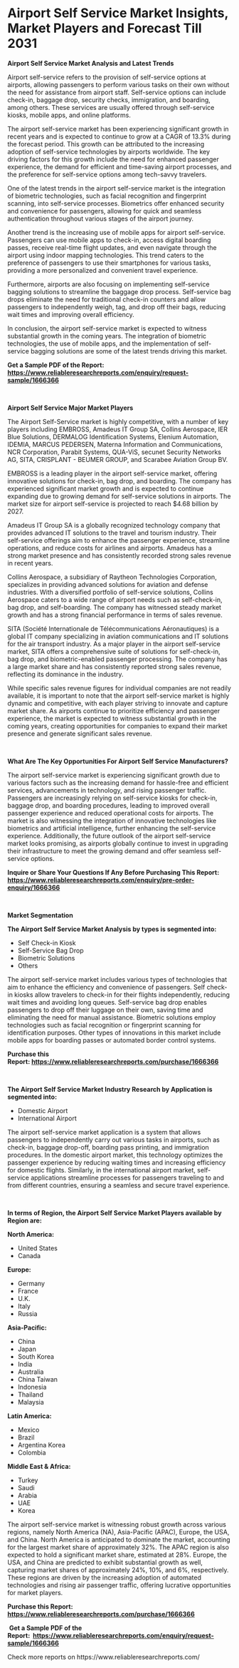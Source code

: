 <p><h1>Airport Self Service Market Insights, Market Players and Forecast Till 2031</h1></p><p><strong>Airport Self Service Market Analysis and Latest Trends</strong></p>
<p><p>Airport self-service refers to the provision of self-service options at airports, allowing passengers to perform various tasks on their own without the need for assistance from airport staff. Self-service options can include check-in, baggage drop, security checks, immigration, and boarding, among others. These services are usually offered through self-service kiosks, mobile apps, and online platforms.</p><p>The airport self-service market has been experiencing significant growth in recent years and is expected to continue to grow at a CAGR of 13.3% during the forecast period. This growth can be attributed to the increasing adoption of self-service technologies by airports worldwide. The key driving factors for this growth include the need for enhanced passenger experience, the demand for efficient and time-saving airport processes, and the preference for self-service options among tech-savvy travelers.</p><p>One of the latest trends in the airport self-service market is the integration of biometric technologies, such as facial recognition and fingerprint scanning, into self-service processes. Biometrics offer enhanced security and convenience for passengers, allowing for quick and seamless authentication throughout various stages of the airport journey.</p><p>Another trend is the increasing use of mobile apps for airport self-service. Passengers can use mobile apps to check-in, access digital boarding passes, receive real-time flight updates, and even navigate through the airport using indoor mapping technologies. This trend caters to the preference of passengers to use their smartphones for various tasks, providing a more personalized and convenient travel experience.</p><p>Furthermore, airports are also focusing on implementing self-service bagging solutions to streamline the baggage drop process. Self-service bag drops eliminate the need for traditional check-in counters and allow passengers to independently weigh, tag, and drop off their bags, reducing wait times and improving overall efficiency.</p><p>In conclusion, the airport self-service market is expected to witness substantial growth in the coming years. The integration of biometric technologies, the use of mobile apps, and the implementation of self-service bagging solutions are some of the latest trends driving this market.</p></p>
<p><strong>Get a Sample PDF of the Report:&nbsp; <a href="https://www.reliableresearchreports.com/enquiry/request-sample/1666366">https://www.reliableresearchreports.com/enquiry/request-sample/1666366</a></strong></p>
<p>&nbsp;</p>
<p><strong>Airport Self Service Major Market Players</strong></p>
<p><p>The Airport Self-Service market is highly competitive, with a number of key players including EMBROSS, Amadeus IT Group SA, Collins Aerospace, IER Blue Solutions, DERMALOG Identification Systems, Elenium Automation, IDEMIA, MARCUS PEDERSEN, Materna Information and Communications, NCR Corporation, Parabit Systems, QUA-ViS, secunet Security Networks AG, SITA, CRISPLANT - BEUMER GROUP, and Scarabee Aviation Group BV.</p><p>EMBROSS is a leading player in the airport self-service market, offering innovative solutions for check-in, bag drop, and boarding. The company has experienced significant market growth and is expected to continue expanding due to growing demand for self-service solutions in airports. The market size for airport self-service is projected to reach $4.68 billion by 2027.</p><p>Amadeus IT Group SA is a globally recognized technology company that provides advanced IT solutions to the travel and tourism industry. Their self-service offerings aim to enhance the passenger experience, streamline operations, and reduce costs for airlines and airports. Amadeus has a strong market presence and has consistently recorded strong sales revenue in recent years.</p><p>Collins Aerospace, a subsidiary of Raytheon Technologies Corporation, specializes in providing advanced solutions for aviation and defense industries. With a diversified portfolio of self-service solutions, Collins Aerospace caters to a wide range of airport needs such as self-check-in, bag drop, and self-boarding. The company has witnessed steady market growth and has a strong financial performance in terms of sales revenue.</p><p>SITA (Société Internationale de Télécommunications Aéronautiques) is a global IT company specializing in aviation communications and IT solutions for the air transport industry. As a major player in the airport self-service market, SITA offers a comprehensive suite of solutions for self-check-in, bag drop, and biometric-enabled passenger processing. The company has a large market share and has consistently reported strong sales revenue, reflecting its dominance in the industry.</p><p>While specific sales revenue figures for individual companies are not readily available, it is important to note that the airport self-service market is highly dynamic and competitive, with each player striving to innovate and capture market share. As airports continue to prioritize efficiency and passenger experience, the market is expected to witness substantial growth in the coming years, creating opportunities for companies to expand their market presence and generate significant sales revenue.</p></p>
<p>&nbsp;</p>
<p><strong>What Are The Key Opportunities For Airport Self Service Manufacturers?</strong></p>
<p><p>The airport self-service market is experiencing significant growth due to various factors such as the increasing demand for hassle-free and efficient services, advancements in technology, and rising passenger traffic. Passengers are increasingly relying on self-service kiosks for check-in, baggage drop, and boarding procedures, leading to improved overall passenger experience and reduced operational costs for airports. The market is also witnessing the integration of innovative technologies like biometrics and artificial intelligence, further enhancing the self-service experience. Additionally, the future outlook of the airport self-service market looks promising, as airports globally continue to invest in upgrading their infrastructure to meet the growing demand and offer seamless self-service options.</p></p>
<p><strong>Inquire or Share Your Questions If Any Before Purchasing This Report: <a href="https://www.reliableresearchreports.com/enquiry/pre-order-enquiry/1666366">https://www.reliableresearchreports.com/enquiry/pre-order-enquiry/1666366</a></strong></p>
<p>&nbsp;</p>
<p><strong>Market Segmentation</strong></p>
<p><strong>The Airport Self Service Market Analysis by types is segmented into:</strong></p>
<p><ul><li>Self Check-in Kiosk</li><li>Self-Service Bag Drop</li><li>Biometric Solutions</li><li>Others</li></ul></p>
<p><p>The airport self-service market includes various types of technologies that aim to enhance the efficiency and convenience of passengers. Self check-in kiosks allow travelers to check-in for their flights independently, reducing wait times and avoiding long queues. Self-service bag drop enables passengers to drop off their luggage on their own, saving time and eliminating the need for manual assistance. Biometric solutions employ technologies such as facial recognition or fingerprint scanning for identification purposes. Other types of innovations in this market include mobile apps for boarding passes or automated border control systems.</p></p>
<p><strong>Purchase this Report:&nbsp;<a href="https://www.reliableresearchreports.com/purchase/1666366">https://www.reliableresearchreports.com/purchase/1666366</a></strong></p>
<p>&nbsp;</p>
<p><strong>The Airport Self Service Market Industry Research by Application is segmented into:</strong></p>
<p><ul><li>Domestic Airport</li><li>International Airport</li></ul></p>
<p><p>The airport self-service market application is a system that allows passengers to independently carry out various tasks in airports, such as check-in, baggage drop-off, boarding pass printing, and immigration procedures. In the domestic airport market, this technology optimizes the passenger experience by reducing waiting times and increasing efficiency for domestic flights. Similarly, in the international airport market, self-service applications streamline processes for passengers traveling to and from different countries, ensuring a seamless and secure travel experience.</p></p>
<p>&nbsp;</p>
<p><strong>In terms of Region, the Airport Self Service Market Players available by Region are:</strong></p>
<p>
    <p> <strong> North America: </strong>
        <ul>
            <li>United States</li>
            <li>Canada</li>
        </ul>
        </p> 
    <p> <strong> Europe: </strong>
        <ul>
            <li>Germany</li>
            <li>France</li>
            <li>U.K.</li>
            <li>Italy</li>
            <li>Russia</li>
        </ul>
        </p> 
    <p> <strong> Asia-Pacific: </strong>
        <ul>
            <li>China</li>
            <li>Japan</li>
            <li>South Korea</li>
            <li>India</li>
            <li>Australia</li>
            <li>China Taiwan</li>
            <li>Indonesia</li>
            <li>Thailand</li>
            <li>Malaysia</li>
        </ul>
        </p> 
    <p> <strong> Latin America: </strong>
        <ul>
            <li>Mexico</li>
            <li>Brazil</li>
            <li>Argentina Korea</li>
            <li>Colombia</li>
        </ul>
        </p> 
    <p> <strong> Middle East & Africa: </strong>
        <ul>
            <li>Turkey</li>
            <li>Saudi</li>
            <li>Arabia</li>
            <li>UAE</li>
            <li>Korea</li>
        </ul>
    </p>
    </p>
<p><p>The airport self-service market is witnessing robust growth across various regions, namely North America (NA), Asia-Pacific (APAC), Europe, the USA, and China. North America is anticipated to dominate the market, accounting for the largest market share of approximately 32%. The APAC region is also expected to hold a significant market share, estimated at 28%. Europe, the USA, and China are predicted to exhibit substantial growth as well, capturing market shares of approximately 24%, 10%, and 6%, respectively. These regions are driven by the increasing adoption of automated technologies and rising air passenger traffic, offering lucrative opportunities for market players.</p></p>
<p><strong>Purchase this Report: <a href="https://www.reliableresearchreports.com/purchase/1666366">https://www.reliableresearchreports.com/purchase/1666366</a></strong></p>
<p>&nbsp;<strong>Get a Sample PDF of the Report:&nbsp;&nbsp;<a href="https://www.reliableresearchreports.com/enquiry/request-sample/1666366">https://www.reliableresearchreports.com/enquiry/request-sample/1666366</a></strong></p>
<p><strong></strong></p>
<p>Check more reports on https://www.reliableresearchreports.com/</p>